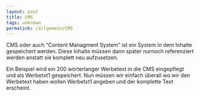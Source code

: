 ```yaml
---
layout: post
title: CMS
tags: unknown
permalink: /allgemein/CMS
---
```


CMS oder auch “Content Managment System” ist ein System in dem Inhalte gespeichert werden. Diese Inhalte müssen dann später nurnoch referenziert werden anstatt sie komplett neu aufzusetzen.

Ein Beispiel wird ein 200 wörterlanger Werbetext in die CMS eingepflegt und als Werbetxt1 gespeichert. Nun müssen wir einfach überall wo wir den Werbetext haben wollen Werbetxt1 angeben und der komplette Text erscheint.
